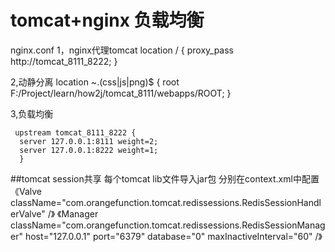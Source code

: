 ﻿# tomcat+nginx 负载均衡
  nginx.conf
  1，nginx代理tomcat
     location / {
       proxy_pass http://tomcat_8111_8222;
       }

  2,动静分离
     location ~\.(css|js|png)$ {
       root F:/Project/learn/how2j/tomcat_8111/webapps/ROOT;
       }

  3,负载均衡

     upstream tomcat_8111_8222 {
      server 127.0.0.1:8111 weight=2;
      server 127.0.0.1:8222 weight=1;
      }

##tomcat session共享
    每个tomcat lib文件导入jar包
    分别在context.xml中配置
   《Valve className="com.orangefunction.tomcat.redissessions.RedisSessionHandlerValve" /》
    《Manager className="com.orangefunction.tomcat.redissessions.RedisSessionManager"
   host="127.0.0.1"
   port="6379"
   database="0"
   maxInactiveInterval="60" /》

